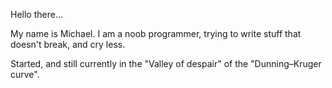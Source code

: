 Hello there...

My name is Michael. I am a noob programmer, trying to write stuff that doesn't break, and cry less.

Started, and still currently in the "Valley of despair" of the "Dunning–Kruger curve".
